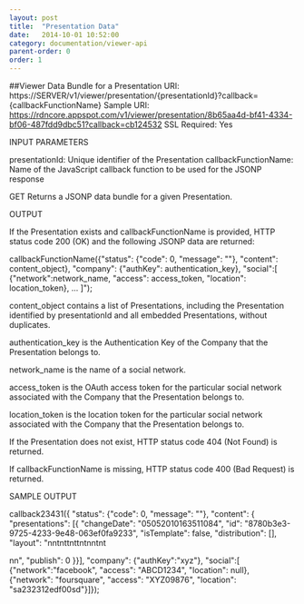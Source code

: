 ```yaml
---
layout: post
title:  "Presentation Data"
date:   2014-10-01 10:52:00
category: documentation/viewer-api
parent-order: 0
order: 1
---
```


##Viewer Data Bundle for a Presentation
URI: https://SERVER/v1/viewer/presentation/{presentationId}?callback={callbackFunctionName}
Sample URI: https://rdncore.appspot.com/v1/viewer/presentation/8b65aa4d-bf41-4334-bf06-487fdd9dbc51?callback=cb124532 
SSL Required: Yes

INPUT PARAMETERS

presentationId: Unique identifier of the Presentation
callbackFunctionName: Name of the JavaScript callback function to be used for the JSONP response

 

GET
Returns a JSONP data bundle for a given Presentation.

OUTPUT

If the Presentation exists and callbackFunctionName is provided, HTTP status code 200 (OK) and the following JSONP data are returned:

callbackFunctionName({"status": {"code": 0, "message": ""}, "content": content_object}, "company": {"authKey": authentication_key}, "social":[ {"network":network_name, "access": access_token, "location": location_token}, ... ]");

content_object contains a list of Presentations, including the Presentation identified by presentationId and all embedded Presentations, without duplicates.

authentication_key is the Authentication Key of the Company that the Presentation belongs to.

network_name is the name of a social network.

access_token is the OAuth access token for the particular social network associated with the Company that the Presentation belongs to.

location_token is the location token for the particular social network associated with the Company that the Presentation belongs to.

If the Presentation does not exist, HTTP status code 404 (Not Found) is returned.

If callbackFunctionName is missing, HTTP status code 400 (Bad Request) is returned.

SAMPLE OUTPUT

callback23431({ "status": {"code": 0, "message": ""}, "content": {
"presentations": [{
"changeDate": "05052010163511084",
"id": "8780b3e3-9725-4233-9e48-063ef0fa9233",
"isTemplate": false,
"distribution": [],
"layout": "<!DOCTYPE HTML PUBLIC "-//W3C//DTD HTML 4.01 Transitional//EN">n<html>nt<head>ntt<meta http-equiv="content-type" content="text/html;
charset=UTF-8">ntt<title></title>nt</head>nnt<body style="height:1080px;width:1920px; margin: 0; overflow: hidden;" >nt
<div id="ph0" style="width:1360px;height:768px;left:0px;top:0px;z-index:0;position:absolute;overflow:hidden;"></div>
<div id="ph1" style="width:1920px;height:1080px;left:0px;top:0px;z-index:1;position:absolute;
overflow:hidden;"></div><div id="ph2" style="width:1920px;height:1080px;left:0px;top:0px;z-index:1;position:absolute;overflow:hidden;"></div>
<div id="ph3" style="width:1920px;height:1080px;left:0px;top:0px;z-index:1;position:absolute;overflow:hidden;"></div></body>n</html>n",
"publish": 0
}}], "company": {"authKey":"xyz"}, "social":[ {"network":"facebook", "access": "ABCD1234", "location": null}, {"network": "foursquare", "access": "XYZ09876", "location": "sa232312edf00sd"}]});